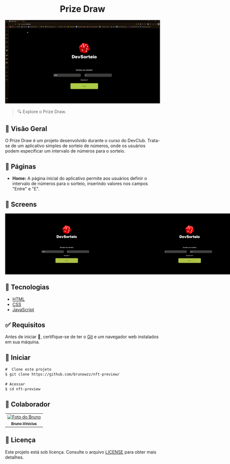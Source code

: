 <h1 align="center" id="top">Prize Draw</h1>

<img src="https://github.com/brunowzz/prize-draw/blob/master/.github/screens/gif.gif" alt="Imagem do projeto"/>

> 🔍 Explore o Prize Draw.

## :page_facing_up: Visão Geral

O Prize Draw é um projeto desenvolvido durante o curso do DevClub. Trata-se de um aplicativo simples de sorteio de números, onde os usuários podem especificar um intervalo de números para o sorteio.

## 📁 Páginas

- **Home:** A página inicial do aplicativo permite aos usuários definir o intervalo de números para o sorteio, inserindo valores nos campos "Entre" e "E".

## 📁 Screens
<div style="display: flex; justify-content: space-between;">
    <img src="https://github.com/brunowzz/prize-draw/blob/master/.github/screens/1.png" alt="Imagem do projeto" width="400"/>
    <img src="https://github.com/brunowzz/prize-draw/blob/master/.github/screens/2.png" alt="Imagem do projeto" width="400"/>
</div>

## 🚀 Tecnologias

- [HTML](https://developer.mozilla.org/pt-BR/docs/Web/HTML)
- [CSS](https://developer.mozilla.org/en-US/docs/Web/CSS)
- [JavaScript](https://developer.mozilla.org/en-US/docs/Web/JavaScript)

## :white_check_mark: Requisitos

Antes de iniciar :checkered_flag:, certifique-se de ter o [Git](https://git-scm.com) e um navegador web instalados em sua máquina.

## :checkered_flag: Iniciar

```
#  Clone este projeto
$ git clone https://github.com/brunowzz/nft-preview/

# Acessar
$ cd nft-preview
```

## 🤝 Colaborador

<table>
  <tr>
    <td align="center">
      <a href="https://github.com/brunowzz">
        <img src="https://avatars.githubusercontent.com/u/94939630?v=4" width="160px;" alt="Foto do Bruno"/><br>
        <sub>
          <b>Bruno Vinícius</b>
        </sub>
      </a>
    </td>
  </tr>
</table>

## 📝 Licença

Este projeto está sob licença. Consulte o arquivo [LICENSE](LICENSE.md) para obter mais detalhes.
